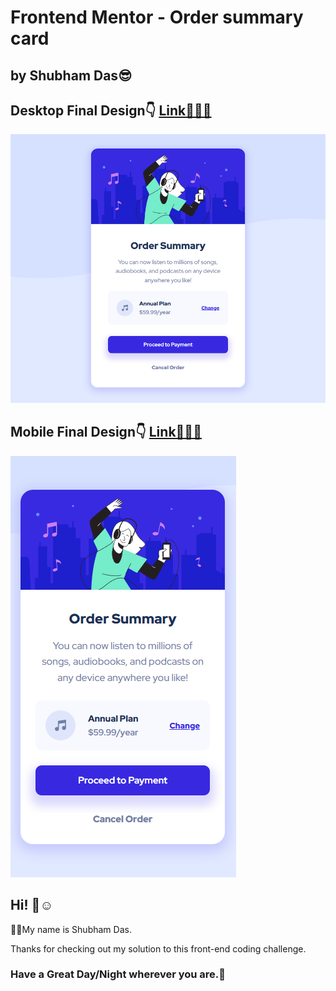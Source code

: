 # Frontend Mentor - Order summary card
## by Shubham Das😎

## Desktop Final Design👇 [Link👨‍💻🔗](https://shubham-order-summary.netlify.app/)
![Desktop Final Design](./design/desktop-final.png)
## Mobile Final Design👇 [Link👨‍💻🔗](https://shubham-order-summary.netlify.app/)
![Desktop Final Design](./design/mobile-final.png)

## Hi! 👋☺️

🧑‍💻My name is Shubham Das.

Thanks for checking out my solution to this front-end coding challenge.

### Have a Great Day/Night wherever you are.🤗